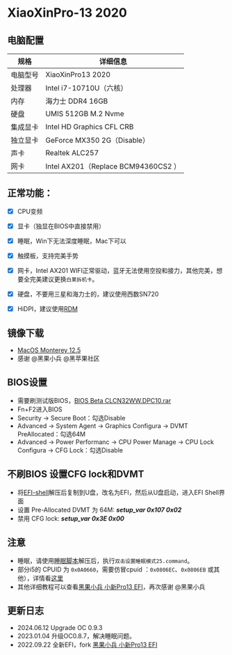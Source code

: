 # XiaoXinPro-13 2020
## 电脑配置

| 规格   | 详细信息                              |
|------|-----------------------------------|
| 电脑型号 | XiaoXinPro13 2020                 |
| 处理器  | Intel i7-10710U（六核）               |
| 内存   | 海力士 DDR4 16GB                     |
| 硬盘   | UMIS 512GB M.2 Nvme               |
| 集成显卡 | Intel HD Graphics CFL CRB         |
| 独立显卡 | GeForce MX350 2G（Disable）         |
| 声卡   | Realtek ALC257                    |
| 网卡   | Intel AX201（Replace BCM94360CS2 ） |


## 正常功能：
- [x] CPU变频
- [x] 显卡（独显在BIOS中直接禁用）
- [x] 睡眠，Win下无法深度睡眠，Mac下可以
- [x] 触摸板，支持完美手势
- [x] 网卡，Intel AX201 WIFI正常驱动，蓝牙无法使用空投和接力，其他完美，想要全完美建议更换`白果拆机卡`。
- [x] 硬盘，不要用三星和海力士的，建议使用西数SN720
- [x] HiDPI，建议使用[RDM](https://github.com/haoyaxuan/XiaoXinPro-13-hackintosh/raw/main/hackintool/RDM.zip)


## 镜像下载
-  [MacOS Monterey 12.5](https://osx.cx/macos-monterey-12-5-21f79.html)
- 感谢 @黑果小兵 @黑苹果社区


## BIOS设置
* 需要刷测试版BIOS，[BIOS Beta CLCN32WW.DPC10.rar](https://github.com/haoyaxuan/XiaoXinPro-13-hackintosh/raw/main/hackintool/BIOS%20Beta%20CLCN32WW.DPC10.rar)
* Fn+F2进入BIOS
* Security -> Secure Boot：勾选Disable
* Advanced -> System Agent -> Graphics Configura -> DVMT PreAllocated：勾选64M
* Advanced -> Power Performanc -> CPU Power Manage -> CPU Lock Configura -> CFG Lock：勾选Disable


## 不刷BIOS 设置CFG lock和DVMT
* 将[EFI-shell](https://github.com/haoyaxuan/XiaoXinPro-13-hackintosh/raw/main/hackintool/EFI-shell.zip)解压后复制到U盘，改名为EFI，然后从U盘启动，进入EFI Shell界面
* 设置 Pre-Allocated DVMT 为 64M:
  ***setup_var 0x107 0x02***
* 禁用 CFG lock:
  ***setup_var 0x3E 0x00***


## 注意
- 睡眠，请使用[睡眠脚本](https://github.com/haoyaxuan/XiaoXinPro-13-hackintosh/raw/main/hackintool/睡眠脚本.zip)解压后，执行`双击设置睡眠模式25.command`。
- 部分i5的 CPUID 为 `0x0A0660`，需要仿冒cpuid ：`0x0806EC`、`0x0806EB` 或其他），详情看[这里](https://github.com/daliansky/XiaoXinPro-13-hackintosh/wiki/%E6%9F%A5%E7%9C%8B%E6%9C%AC%E6%9C%BACPUID)
- 其他详细教程可以查看[黑果小兵 小新Pro13 EFI](https://github.com/daliansky/XiaoXinPro-13-hackintosh)，再次感谢 @黑果小兵


## 更新日志
- 2024.06.12 Upgrade OC 0.9.3
- 2023.01.04 升级OC0.8.7，解决睡眠问题。
- 2022.09.22 全新EFI，fork [黑果小兵 小新Pro13 EFI](https://github.com/daliansky/XiaoXinPro-13-hackintosh)
